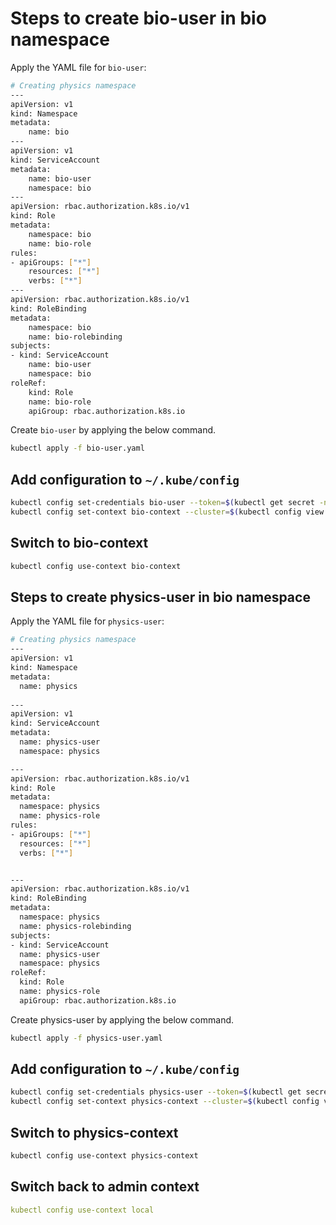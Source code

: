 # Steps to create bio-user in bio namespace

Apply the YAML file for `bio-user`:

```bash
# Creating physics namespace
---
apiVersion: v1
kind: Namespace
metadata:
    name: bio
---
apiVersion: v1
kind: ServiceAccount
metadata:
    name: bio-user
    namespace: bio
---
apiVersion: rbac.authorization.k8s.io/v1
kind: Role
metadata:
    namespace: bio
    name: bio-role
rules:
- apiGroups: ["*"]
    resources: ["*"]
    verbs: ["*"]
---
apiVersion: rbac.authorization.k8s.io/v1
kind: RoleBinding
metadata:
    namespace: bio
    name: bio-rolebinding
subjects:
- kind: ServiceAccount
    name: bio-user
    namespace: bio
roleRef:
    kind: Role
    name: bio-role
    apiGroup: rbac.authorization.k8s.io
```

Create `bio-user` by applying the below command. 

```bash
kubectl apply -f bio-user.yaml
```

## Add configuration to `~/.kube/config`

```bash
kubectl config set-credentials bio-user --token=$(kubectl get secret -n bio $(kubectl get sa bio-user -n bio -o jsonpath='{.secrets[0].name}') -o jsonpath='{.data.token}' | base64 --decode)
kubectl config set-context bio-context --cluster=$(kubectl config view -o jsonpath='{.clusters[0].name}') --namespace=bio --user=bio-user
```


## Switch to bio-context

```bash
kubectl config use-context bio-context
```

## Steps to create physics-user in bio namespace

Apply the YAML file for `physics-user`:
```bash
# Creating physics namespace
---
apiVersion: v1
kind: Namespace
metadata:
  name: physics
  
---
apiVersion: v1
kind: ServiceAccount
metadata:
  name: physics-user
  namespace: physics

---
apiVersion: rbac.authorization.k8s.io/v1
kind: Role
metadata:
  namespace: physics
  name: physics-role
rules:
- apiGroups: ["*"]
  resources: ["*"]
  verbs: ["*"]


---
apiVersion: rbac.authorization.k8s.io/v1
kind: RoleBinding
metadata:
  namespace: physics
  name: physics-rolebinding
subjects:
- kind: ServiceAccount
  name: physics-user
  namespace: physics
roleRef:
  kind: Role
  name: physics-role
  apiGroup: rbac.authorization.k8s.io
```
Create physics-user by applying the below command.

```bash
kubectl apply -f physics-user.yaml
```
## Add configuration to `~/.kube/config`

```bash
kubectl config set-credentials physics-user --token=$(kubectl get secret -n physics $(kubectl get sa physics-user -n physics -o jsonpath='{.secrets[0].name}') -o jsonpath='{.data.token}' | base64 --decode)
kubectl config set-context physics-context --cluster=$(kubectl config view -o jsonpath='{.clusters[0].name}') --namespace=physics --user=physics-user
```
## Switch to physics-context

```bash
kubectl config use-context physics-context
```
##  Switch back to admin context

```yaml
kubectl config use-context local
```
